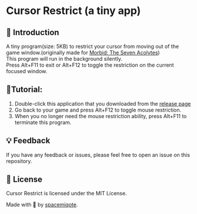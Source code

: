 # Cursor Restrict (a tiny app)
## 🚀 Introduction
A tiny program(size: 5KB) to restrict your cursor from moving out of the game window.(originally made for [Morbid: The Seven Acolytes](https://store.steampowered.com/app/1140890/Morbid_The_Seven_Acolytes/))  
This program will run in the background silently.  
Press Alt+F11 to exit or Alt+F12 to toggle the restriction on the current focused window.
## 🌟Tutorial:
1. Double-click this application that you downloaded from the [release page](https://github.com/spacemiqote/CursorRestrict/releases/tag/%232024_04_05)  
2. Go back to your game and press Alt+F12 to toggle mouse restriction.  
3. When you no longer need the mouse restriction ability, press Alt+F11 to terminate this program.
## 💡 Feedback
If you have any feedback or issues, please feel free to open an issue on this repository.

## 📜 License
Cursor Restrict is licensed under the MIT License.

Made with 💜 by [spacemiqote](https://github.com/spacemiqote).
